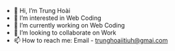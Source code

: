 - 👋 Hi, I’m Trung Hoài
- 👀 I’m interested in Web Coding
- 🌱 I’m currently working on Web Coding
- 💞️ I’m looking to collaborate on Work
- 📫 How to reach me: Email - trunghoaiitiuh@gmai.com

<!---
trunghoai123/trunghoai123 is a ✨ special ✨ repository because its `README.md` (this file) appears on your GitHub profile.
You can click the Preview link to take a look at your changes.
--->
